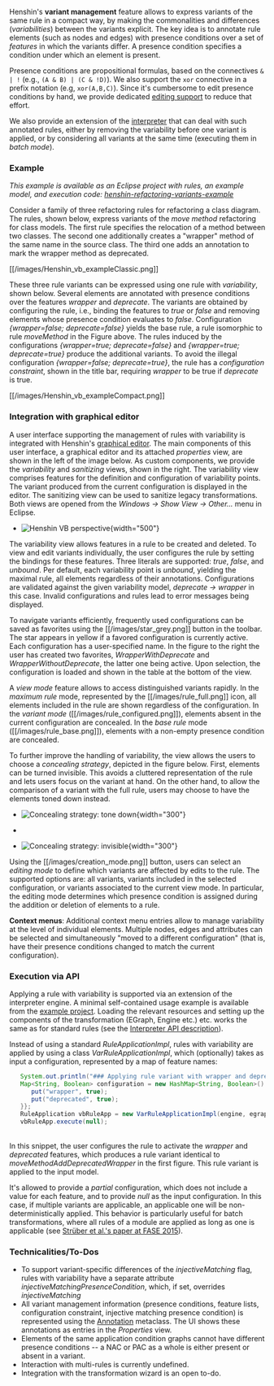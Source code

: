 Henshin\'s **variant management** feature allows to express variants of
the same rule in a compact way, by making the commonalities and
differences (*variabilities*) between the variants explicit. The key
idea is to annotate rule elements (such as nodes and edges) with
presence conditions over a set of *features* in which the variants
differ. A presence condition specifies a condition under which an
element is present.

Presence conditions are propositional formulas, based on the connectives
`& | !` (e.g., `(A & B) | (C & !D)`). We also support the `xor`
connective in a prefix notation (e.g, `xor(A,B,C)`). Since it\'s
cumbersome to edit presence conditions by hand, we provide dedicated
[editing support](#editorsupport "wikilink") to reduce that effort.

We also provide an extension of the
[interpreter](Interpreter "wikilink") that can deal with such
annotated rules, either by removing the variability before one variant
is applied, or by considering all variants at the same time (executing
them in *batch mode*).

### Example

*This example is available as an Eclipse project with rules, an example
model, and execution code:
[henshin-refactoring-variants-example](https://wiki.eclipse.org/images/4/49/Henshin-refactoring-variants-example.zip)*

Consider a family of three refactoring rules for refactoring a class
diagram. The rules, shown below, express variants of the *move method*
refactoring for class models. The first rule specifies the relocation of
a method between two classes. The second one additionally creates a
\"wrapper\" method of the same name in the source class. The third one
adds an annotation to mark the wrapper method as deprecated.

[[/images/Henshin_vb_exampleClassic.png]]

These three rule variants can be expressed using one rule with
*variability*, shown below. Several elements are annotated with presence
conditions over the features *wrapper* and *deprecate*. The variants are
obtained by configuring the rule, i.e., binding the features to *true*
or *false* and removing elements whose presence condition evaluates to
*false*. Configuration *{wrapper=false; deprecate=false}* yields the
base rule, a rule isomorphic to rule *moveMethod* in the Figure above.
The rules induced by the configurations *{wrapper=true;
deprecate=false}* and *{wrapper=true; deprecate=true}* produce the
additional variants. To avoid the illegal configuration *{wrapper=false;
deprecate=true}*, the rule has a *configuration constraint*, shown in
the title bar, requiring *wrapper* to be true if *deprecate* is true.

[[/images/Henshin_vb_exampleCompact.png]]

<div id="editorsupport">
</div>

### Integration with graphical editor

A user interface supporting the management of rules with variability is
integrated with Henshin\'s [graphical
editor](GraphicalEditor "wikilink"). The main components of
this user interface, a graphical editor and its attached *properties*
view, are shown in the left of the image below. As custom components, we
provide the *variability* and *sanitizing* views, shown in the right.
The variability view comprises features for the definition and
configuration of variability points. The variant produced from the
current configuration is displayed in the editor. The sanitizing view
can be used to sanitize legacy transformations. Both views are opened
from the *Windows -\> Show View -\> Other\...* menu in Eclipse.

<div>

-   ![**Henshin VB
    perspective**](Henshin_vb_perspective.png "Henshin VB perspective"){width="500"}

</div>

The variability view allows features in a rule to be created and
deleted. To view and edit variants individually, the user configures the
rule by setting the bindings for these features. Three literals are
supported: *true*, *false*, and *unbound*. Per default, each variability
point is *unbound*, yielding the maximal rule, all elements regardless
of their annotations. Configurations are validated against the given
variability model, *deprecate -\> wrapper* in this case. Invalid
configurations and rules lead to error messages being displayed.

To navigate variants efficiently, frequently used configurations can be
saved as favorites using the
[[/images/star_grey.png]] button in the toolbar.
The star appears in yellow if a favored configuration is currently
active. Each configuration has a user-specified name. In the figure to
the right the user has created two favorites, *WrapperWithDeprecate* and
*WrapperWithoutDeprecate*, the latter one being active. Upon selection,
the configuration is loaded and shown in the table at the bottom of the
view.

A *view mode* feature allows to access distinguished variants rapidly.
In the *maximum rule* mode, represented by the
[[/images/rule_full.png]] icon, all elements
included in the rule are shown regardless of the configuration. In the
*variant mode*
([[/images/rule_configured.png]]), elements
absent in the current configuration are concealed. In the *base rule*
mode ([[/images/rule_base.png]]), elements with a
non-empty presence condition are concealed.

To further improve the handling of variability, the view allows the
users to choose a *concealing strategy*, depicted in the figure below.
First, elements can be turned invisible. This avoids a cluttered
representation of the rule and lets users focus on the variant at hand.
On the other hand, to allow the comparison of a variant with the full
rule, users may choose to have the elements toned down instead.

<div>

-   ![\
    **Concealing strategy: tone
    down**](Vbrule_fade.png " Concealing strategy: tone down"){width="300"}

-    

-   ![\
    **Concealing strategy:
    invisible**](Vbrule_invisible.png " Concealing strategy: invisible"){width="300"}

</div>

Using the [[/images/creation_mode.png]] button,
users can select an *editing mode* to define which variants are affected
by edits to the rule. The supported options are: all variants, variants
included in the selected configuration, or variants associated to the
current view mode. In particular, the editing mode determines which
presence condition is assigned during the addition or deletion of
elements to a rule.

**Context menus**: Additional context menu entries allow to manage
variability at the level of individual elements. Multiple nodes, edges
and attributes can be selected and simultaneously \"moved to a different
configuration\" (that is, have their presence conditions changed to
match the current configuration).

### Execution via API

Applying a rule with variability is supported via an extension of the
interpreter engine. A minimal self-contained usage example is available
from the [example
project](https://wiki.eclipse.org/images/4/49/Henshin-refactoring-variants-example.zip).
Loading the relevant resources and setting up the components of the
transformation (EGraph, Engine etc.) etc. works the same as for standard
rules (see the [Interpreter API
description](Interpreter#Interpreter_API "wikilink")).

Instead of using a standard *RuleApplicationImpl*, rules with
variability are applied by using a class *VarRuleApplicationImpl*, which
(optionally) takes as input a configuration, represented by a map of
feature names:

``` java
   System.out.println("### Applying rule variant with wrapper and deprecated ###");
   Map<String, Boolean> configuration = new HashMap<String, Boolean>() {{
      put("wrapper", true);
      put("deprecated", true);
   }};
   RuleApplication vbRuleApp = new VarRuleApplicationImpl(engine, egraph, rule, configuration, null);
   vbRuleApp.execute(null);
```

\
In this snippet, the user configures the rule to activate the *wrapper*
and *deprecated* features, which produces a rule variant identical to
*moveMethodAddDeprecatedWrapper* in the first figure. This rule variant
is applied to the input model.

It\'s allowed to provide a *partial* configuration, which does not
include a value for each feature, and to provide *null* as the input
configuration. In this case, if multiple variants are applicable, an
applicable one will be non-deterministically applied. This behavior is
particularly useful for batch transformations, where all rules of a
module are applied as long as one is applicable (see [Strüber et al.\'s
paper at FASE 2015](https://doi.org/10.1007/978-3-662-46675-9_19)).

### Technicalities/To-Dos

-   To support variant-specific differences of the *injectiveMatching*
    flag, rules with variability have a separate attribute
    *injectiveMatchingPresenceCondition*, which, if set, overrides
    *injectiveMatching*
-   All variant management information (presence conditions, feature
    lists, configuration constraint, injective matching presence
    condition) is represented using the
    [Annotation](Transformation_Meta-Model "wikilink")
    metaclass. The UI shows these annotations as entries in the
    *Properties* view.
-   Elements of the same application condition graphs cannot have
    different presence conditions \-- a NAC or PAC as a whole is either
    present or absent in a variant.
-   Interaction with multi-rules is currently undefined.
-   Integration with the transformation wizard is an open to-do.


